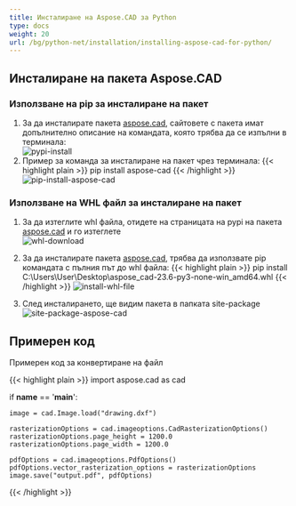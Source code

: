 ```yaml
---
title: Инсталиране на Aspose.CAD за Python
type: docs
weight: 20
url: /bg/python-net/installation/installing-aspose-cad-for-python/
---
```


## **Инсталиране на пакета Aspose.CAD**

### Използване на pip за инсталиране на пакет

1. За да инсталирате пакета [aspose.cad](https://pypi.org/project/aspose-cad/), сайтовете с пакета имат допълнително описание на командата, която трябва да се изпълни в терминала:<br/>
![pypi-install](/cad/_assets/python-net/install/pypi-aspose-cad.png)
1. Пример за команда за инсталиране на пакет чрез терминала:
{{< highlight plain >}}
pip install aspose-cad
{{< /highlight >}}
![pip-install-aspose-cad](/cad/_assets/python-net/install/pip-install-aspose.png)

### Използване на WHL файл за инсталиране на пакет

1. За да изтеглите whl файла, отидете на страницата на pypi на пакета [aspose.cad](https://pypi.org/project/aspose-cad/#files) и го изтеглете<br/>
![whl-download](/cad/_assets/python-net/install/download-whl-file.png)<br/>
1. За да инсталирате пакета [aspose.cad](https://pypi.org/project/aspose-cad/), трябва да използвате pip командата с пълния път до whl файла:
{{< highlight plain >}}
pip install C:\Users\User\Desktop\aspose_cad-23.6-py3-none-win_amd64.whl
{{< /highlight >}}
![install-whl-file](/cad/_assets/python-net/install/install-whl-file-terminal.png)

1. След инсталирането, ще видим пакета в папката site-package<br/>
![site-package-aspose-cad](/cad/_assets/python-net/install/site-package-aspose.png)

## Примерен код
Примерен код за конвертиране на файл

{{< highlight plain >}}
import aspose.cad as cad

if __name__ == '__main__':
    
    image = cad.Image.load("drawing.dxf")

    rasterizationOptions = cad.imageoptions.CadRasterizationOptions()
    rasterizationOptions.page_height = 1200.0
    rasterizationOptions.page_width = 1200.0
    
    pdfOptions = cad.imageoptions.PdfOptions()
    pdfOptions.vector_rasterization_options = rasterizationOptions
    image.save("output.pdf", pdfOptions)
{{< /highlight >}}
